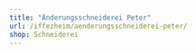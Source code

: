 ```yaml
---
title: "Änderungsschneiderei Peter"
url: /iffezheim/aenderungsschneiderei-peter/
shop: Schneiderei
---
```

